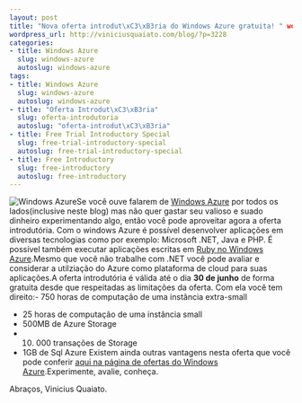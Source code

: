 ```yaml
--- 
layout: post
title: "Nova oferta introdut\xC3\xB3ria do Windows Azure gratuita! " wordpress_id: 3228
wordpress_url: http://viniciusquaiato.com/blog/?p=3228
categories: 
- title: Windows Azure
  slug: windows-azure
  autoslug: windows-azure
tags: 
- title: Windows Azure
  slug: windows-azure
  autoslug: windows-azure
- title: "Oferta Introdut\xC3\xB3ria"
  slug: oferta-introdutoria
  autoslug: "oferta-introdut\xC3\xB3ria"
- title: Free Trial Introductory Special
  slug: free-trial-introductory-special
  autoslug: free-trial-introductory-special
- title: Free Introductory
  slug: free-introductory
  autoslug: free-introductory
---
```

![](http://blogs.msdn.com/resized-image.ashx/__size/550x0/__key/CommunityServer-Blogs-Components-WeblogFiles/00-00-01-13-25/7360.cupcake.jpg "Windows Azure")Se você ouve falarem de [Windows Azure](http://viniciusquaiato.com/blog/category/windows-azure/) por todos os lados(inclusive neste blog) mas não quer gastar seu valioso e suado dinheiro experimentando algo, então você pode aproveitar agora a oferta introdutória. Com o windows Azure é possível desenvolver aplicações em diversas tecnologias como por exemplo: Microsoft .NET, Java e PHP. É possível também executar aplicações escritas em [Ruby no Windows Azure](http://blog.smarx.com/posts/my-blog-is-now-running-on-ruby-in-windows-azure).Mesmo que você não trabalhe com .NET você pode avaliar e considerar a utilziação do Azure como plataforma de cloud para suas aplicações.A oferta introdutória é válida até o dia **30 de junho** de forma gratuita desde que respeitadas as limitações da oferta. Com ela você tem direito:- 750 horas de computação de uma instância extra-small
- 25 horas de computação de uma instância small
- 500MB de Azure Storage
- 10. 000 transações de Storage
- 1GB de Sql Azure
Existem ainda outras vantagens nesta oferta que você pode conferir [aqui na página de ofertas do Windows Azure](http://www.microsoft.com/windowsazure/offers/).Experimente, avalie, conheça.

Abraços,
Vinicius Quaiato.
